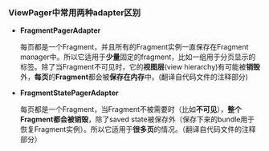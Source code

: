 ### ViewPager中常用两种adapter区别

* **FragmentPagerAdapter**

  每页都是一个Fragment，并且所有的Fragment实例一直保存在Fragment manager中。所以它适用于**少量**固定的fragment，比如一组用于分页显示的标签。除了当Fragment不可见时，它的**视图层**(view hierarchy)有可能被**销毁**外，**每页**的**Fragment**都会被**保存在内存**中。(翻译自代码文件的注释部分)

* **FragmentStatePagerAdapter**

  每页都是一个Fragment，当Fragment不被需要时（比如**不可见**），**整个Fragment都会被销毁**，除了saved state被保存外（保存下来的bundle用于恢复Fragment实例）。所以它适用于**很多页**的情况。（翻译自代码文件的注释部分）

